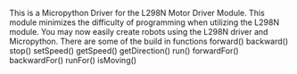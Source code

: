 This is a Micropython Driver for the L298N Motor Driver Module. This module minimizes the difficulty of programming when utilizing the L298N module. You may now easily create robots using the L298N driver and Micropython.
There are some of the build in functions 
forward()
backward()
stop()
setSpeed()
getSpeed()
getDirection()
run()
forwardFor()
backwardFor()
runFor()
isMoving()
